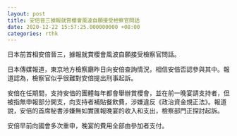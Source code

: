 ```yaml
---
layout: post
title: 安倍晉三據報就賞櫻會風波自願接受檢察官問話
date: 2020-12-22 15:57:25.000000000 +08:00
categories: rthk
---
```


日本前首相安倍晉三，據報就賞櫻會風波自願接受檢察官問話。

日本傳媒報道，東京地方檢察廳昨日向安倍查詢情況，相信安倍否認參與其中。報道認為，檢察官似乎很難對安倍提出刑事起訴。

安倍在任期間，支持安倍的團體每年都會舉辦賞櫻會，並在前一晚宴請支持者，但被指無申報部分開支，向支持者補貼餐飲費，涉嫌違反《政治資金規正法》。報道說，安倍的首席秘書涉嫌無如實匯報晚宴的收入和支出，檢察部門正探討起訴。

安倍早前向國會多次重申，晚宴的費用全部由參加者支付。
